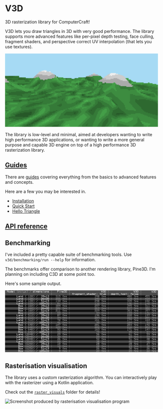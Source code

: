 # V3D

3D rasterization library for ComputerCraft!

V3D lets you draw triangles in 3D with very good performance. The library
supports more advanced features like per-pixel depth testing, face culling,
fragment shaders, and perspective correct UV interpolation (that lets you use
textures).

![Screenshot of mountains being drawn using this library](img/mountains.png)

The library is low-level and minimal, aimed at developers wanting to write high
performance 3D applications, or wanting to write a more general purpose and
capable 3D engine on top of a high performance 3D rasterization library.

## [Guides](https://github.com/exerro/v3d/wiki/Guides)

There are [guides](https://github.com/exerro/v3d/wiki/Guides) covering
everything from the basics to advanced features and concepts.

Here are a few you may be interested in.

* [Installation](https://github.com/exerro/v3d/wiki/Installation)
* [Quick Start](https://github.com/exerro/v3d/wiki/Quick-Start)
* [Hello Triangle](https://github.com/exerro/v3d/wiki/Hello-Triangle)

## [API reference](https://github.com/exerro/v3d/wiki/API-Reference)

## Benchmarking

I've included a pretty capable suite of benchmarking tools. Use
`v3d/benchmarking/run --help` for information.

The benchmarks offer comparison to another rendering library, Pine3D. I'm
planning on including C3D at some point too.

Here's some sample output.

![Sample benchmark result table](img/benchmarks.png)

## Rasterisation visualisation

The library uses a custom rasterization algorithm. You can interactively play
with the rasterizer using a Kotlin application.

Check out the [`raster_visuals`](./raster_visuals) folder for details!

![Screenshot produced by rasterisation visualisation program](raster_visuals/img/visualisation.png)
